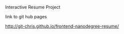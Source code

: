 Interactive Resume Project

link to git hub pages

http://git-chris.github.io/frontend-nanodegree-resume/
